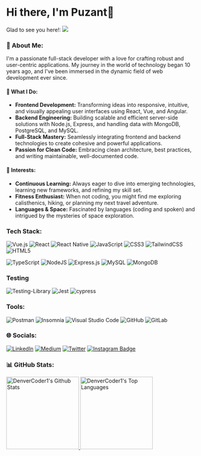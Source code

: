 # Hi there, I'm Puzant👋

Glad to see you here!: ![](https://komarev.com/ghpvc/?username=puzant&color=red)

### 💫 About Me:
I'm a passionate full-stack developer with a love for crafting robust and user-centric applications. My journey in the world of technology began 10 years ago, and I've been immersed in the dynamic field of web development ever since.

#### 🚀 What I Do:
- **Frontend Development:** Transforming ideas into responsive, intuitive, and visually appealing user interfaces using React, Vue, and Angular.
- **Backend Engineering:** Building scalable and efficient server-side solutions with Node.js, Express, and handling data with MongoDB, PostgreSQL, and MySQL.
- **Full-Stack Mastery:** Seamlessly integrating frontend and backend technologies to create cohesive and powerful applications.
- **Passion for Clean Code:** Embracing clean architecture, best practices, and writing maintainable, well-documented code.

#### 🌟 Interests:
- **Continuous Learning:** Always eager to dive into emerging technologies, learning new frameworks, and refining my skill set.
- **Fitness Enthusiast:** When not coding, you might find me exploring calisthenics, hiking, or planning my next travel adventure.
- **Languages & Space:** Fascinated by languages (coding and spoken) and intrigued by the mysteries of space exploration.

### Tech Stack:
![Vue.js](https://img.shields.io/badge/vuejs-%2335495e.svg?style=flat&logo=vuedotjs&logoColor=%234FC08D)
![React](https://img.shields.io/badge/react-%2320232a.svg?style=flat&logo=react&logoColor=%2361DAFB)
![React Native](https://img.shields.io/badge/react_native-%2320232a.svg?style=flat&logo=react&logoColor=%2361DAFB)
![JavaScript](https://img.shields.io/badge/javascript-%23323330.svg?style=flat&logo=javascript&logoColor=%23F7DF1E)
![CSS3](https://img.shields.io/badge/css3-%231572B6.svg?style=falt&logo=css3&logoColor=white)
![TailwindCSS](https://img.shields.io/badge/tailwindcss-%2338B2AC.svg?style=flat&logo=tailwind-css&logoColor=white)
![HTML5](https://img.shields.io/badge/html5-%23E34F26.svg?style=flat&logo=html5&logoColor=white)

![TypeScript](https://img.shields.io/badge/typescript-%23007ACC.svg?style=flat&logo=typescript&logoColor=white)
![NodeJS](https://img.shields.io/badge/node.js-6DA55F?style=flat&logo=node.js&logoColor=white)
![Express.js](https://img.shields.io/badge/express.js-%23404d59.svg?style=flat&logo=express&logoColor=%2361DAFB)
![MySQL](https://img.shields.io/badge/mysql-%2300f.svg?style=flat&logo=mysql&logoColor=white)
![MongoDB](https://img.shields.io/badge/MongoDB-%234ea94b.svg?style=flat&logo=mongodb&logoColor=white)

### Testing
![Testing-Library](https://img.shields.io/badge/-TestingLibrary-%23E33332?style=flate&logo=testing-library&logoColor=white)
![Jest](https://img.shields.io/badge/-jest-%23C21325?style=flate&logo=jest&logoColor=white)
![cypress](https://img.shields.io/badge/-cypress-%23E5E5E5?style=flate&logo=cypress&logoColor=058a5e)


### Tools:
![Postman](https://img.shields.io/badge/Postman-FF6C37?style=flat&logo=postman&logoColor=white)
![Insomnia](https://img.shields.io/badge/Insomnia-black?style=flat&logo=insomnia&logoColor=5849BE)
![Visual Studio Code](https://img.shields.io/badge/Visual%20Studio%20Code-0078d7.svg?style=flat&logo=visual-studio-code&logoColor=white)
![GitHub](https://img.shields.io/badge/github-%23121011.svg?style=flat&logo=github&logoColor=white)
![GitLab](https://img.shields.io/badge/gitlab-%23181717.svg?style=flat&logo=gitlab&logoColor=white)

### 🌐 Socials:
[![LinkedIn](https://img.shields.io/badge/LinkedIn-%230077B5.svg?logo=linkedin&logoColor=white)](https://www.linkedin.com/in/puzant-b-006426108) 
[![Medium](https://img.shields.io/badge/Medium-12100E?logo=medium&logoColor=white)](https://medium.com/@puzant24) 
[![Twitter](https://img.shields.io/badge/Twitter-%231DA1F2.svg?logo=Twitter&logoColor=white)](https://twitter.com/puzantBakjejian) 
[![Instagram Badge](https://img.shields.io/badge/-@puzantbakjejian-purple?style=flat&logo=instagram&logoColor=white&link=https://instagram.com/puzantbakjejian/)](https://instagram.com/puzantbakjejian)

### 📊 GitHub Stats:
 <a href="https://github.com/anuraghazra/github-readme-stats">
 <img alt="DenverCoder1's Github Stats" src="https://denvercoder1-github-readme-stats.vercel.app/api/?username=puzant&show_icons=true&include_all_commits=true&count_private=true&theme=tokyonight&hide_border=true&bg_color=1F222E&title_color=F85D7F&icon_color=F8D866" height="192px"/>
 </a>
 
  <a href="https://github.com/anuraghazra/github-readme-stats">
  <img alt="DenverCoder1's Top Languages" src="https://denvercoder1-github-readme-stats.vercel.app/api/top-langs/?username=puzant&langs_count=8&layout=compact&theme=tokyonight&hide_border=true&bg_color=1F222E&title_color=F85D7F&icon_color=F8D866&hide=Jupyter%20Notebook,Roff" height="192px"/>
  </a>

<!--
**puzant/puzant** is a ✨ _special_ ✨ repository because its `README.md` (this file) appears on your GitHub profile.

Here are some ideas to get you started:

- 🔭 I’m currently working on ...
- 🌱 I’m currently learning ...
- 👯 I’m looking to collaborate on ...
- 🤔 I’m looking for help with ...
- 💬 Ask me about ...
- 📫 How to reach me: ...
- 😄 Pronouns: ...
- ⚡ Fun fact: ...
-->
